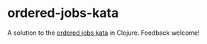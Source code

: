 # ordered-jobs-kata

A solution to the [ordered jobs kata](http://invalidcast.com/2011/09/the-ordered-jobs-kata) in Clojure. Feedback welcome!
